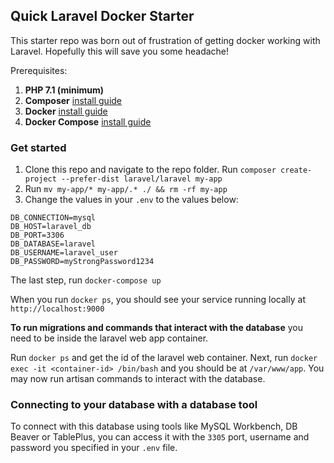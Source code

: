 ## Quick Laravel Docker Starter

This starter repo was born out of frustration of getting docker working with Laravel. Hopefully this will save you some headache!

Prerequisites:

1. **PHP 7.1 (minimum)**
2. **Composer** [install guide](https://getcomposer.org/doc/00-intro.md)
3. **Docker** [install guide](https://docs.docker.com/v17.09/engine/installation/)
4. **Docker Compose** [install guide](https://docs.docker.com/compose/install/)

### Get started

 
1. Clone this repo and navigate to the repo folder. Run `composer create-project --prefer-dist laravel/laravel my-app`
4. Run `mv my-app/* my-app/.* ./ && rm -rf my-app`
5. Change the values in your `.env` to the values below:

```
DB_CONNECTION=mysql
DB_HOST=laravel_db
DB_PORT=3306
DB_DATABASE=laravel
DB_USERNAME=laravel_user
DB_PASSWORD=myStrongPassword1234
```
 
The last step, run `docker-compose up`

When you run `docker ps`, you should see your service running locally at `http://localhost:9000`

**To run migrations and commands that interact with the database** you need to be inside the laravel web app container. 

Run `docker ps` and get the id of the laravel web container. Next, run `docker exec -it <container-id> /bin/bash` and you should be at `/var/www/app`. You may now run artisan commands to interact with the database.

### Connecting to your database with a database tool 

To connect with this database using tools like MySQL Workbench, DB Beaver or TablePlus, you can access it with the `3305` port, username and password you specified in your `.env` file.